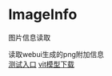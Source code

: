 # ImageInfo
图片信息读取

读取webui生成的png附加信息
<br>
[测试入口](https://keymove.github.io/ImageInfo/)
[vit模型下载](https://hf-mirror.com/SmilingWolf/wd-vit-tagger-v3/resolve/main/model.onnx?download=true)
